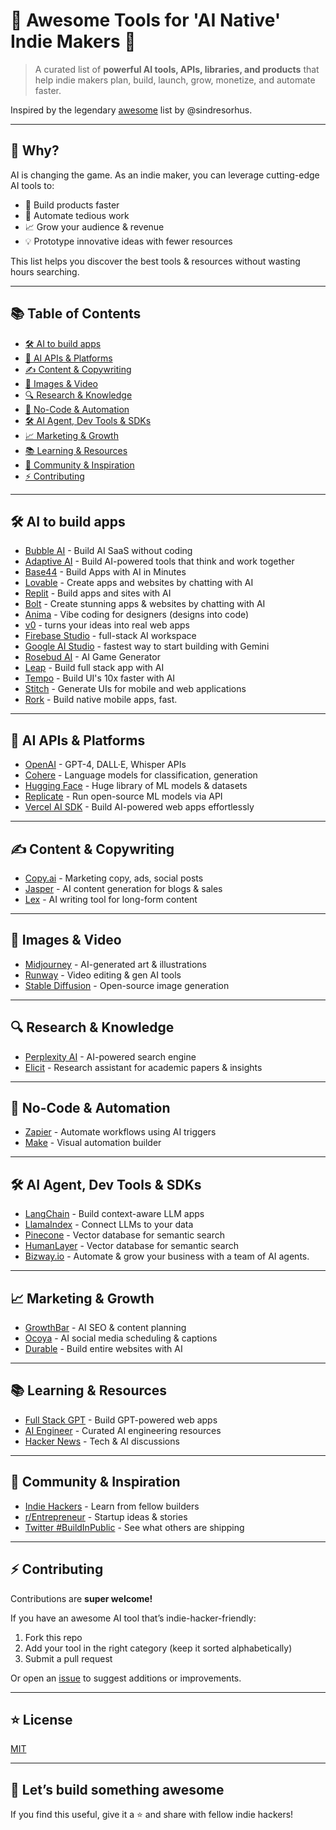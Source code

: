 # 🧠 Awesome Tools for 'AI Native' Indie Makers 🚀

> A curated list of **powerful AI tools, APIs, libraries, and products** that help indie makers plan, build, launch, grow, monetize, and automate faster.

Inspired by the legendary [awesome](https://github.com/sindresorhus/awesome) list by @sindresorhus.

---

## 🌟 Why?

AI is changing the game. As an indie maker, you can leverage cutting-edge AI tools to:

- 🚀 Build products faster
- 🧩 Automate tedious work
- 📈 Grow your audience & revenue
- 💡 Prototype innovative ideas with fewer resources

This list helps you discover the best tools & resources without wasting hours searching.

---

## 📚 Table of Contents

- [🛠 AI to build apps](#-ai-to-build-apps)
- [🤖 AI APIs & Platforms](#-ai-apis--platforms)
- [✍️ Content & Copywriting](#-content--copywriting)
- [🎨 Images & Video](#-images--video)
- [🔍 Research & Knowledge](#-research--knowledge)
- [🧩 No-Code & Automation](#-no-code--automation)
- [🛠 AI Agent, Dev Tools & SDKs](#-dev-tools--sdks)
- [📈 Marketing & Growth](#-marketing--growth)
- [📚 Learning & Resources](#-learning--resources)
- [💬 Community & Inspiration](#-community--inspiration)
- [⚡ Contributing](#-contributing)

---

## 🛠 AI to build apps

- [Bubble AI](https://bubble.io/) - Build AI SaaS without coding
- [Adaptive AI](https://adaptive.ai/) - Build AI-powered tools that think and work together
- [Base44](https://base44.com/) - Build Apps with AI in Minutes
- [Lovable](https://lovable.dev/) - Create apps and websites by chatting with AI
- [Replit](https://replit.com/) - Build apps and sites with AI
- [Bolt](https://bolt.new/) - Create stunning apps & websites by chatting with AI
- [Anima](https://www.animaapp.com/) - Vibe coding for designers (designs into code)
- [v0](https://v0.dev/) - turns your ideas into real web apps
- [Firebase Studio](https://firebase.studio/) - full-stack AI workspace
- [Google AI Studio](https://aistudio.google.com/) - fastest way to start building with Gemini
- [Rosebud AI](https://rosebud.ai/) - AI Game Generator
- [Leap](https://leap.new/) - Build full stack app with AI
- [Tempo](https://tempo.new/) - Build UI's 10x faster with AI
- [Stitch](https://stitch.withgoogle.com/) - Generate UIs for mobile and web applications
- [Rork](https://rork.com/) - Build native mobile apps, fast.




---

## 🤖 AI APIs & Platforms

- [OpenAI](https://openai.com/) - GPT-4, DALL·E, Whisper APIs
- [Cohere](https://cohere.com/) - Language models for classification, generation
- [Hugging Face](https://huggingface.co/) - Huge library of ML models & datasets
- [Replicate](https://replicate.com/) - Run open-source ML models via API
- [Vercel AI SDK](https://vercel.com/ai) - Build AI-powered web apps effortlessly

---

## ✍️ Content & Copywriting

- [Copy.ai](https://www.copy.ai/) - Marketing copy, ads, social posts
- [Jasper](https://www.jasper.ai/) - AI content generation for blogs & sales
- [Lex](https://lex.page/) - AI writing tool for long-form content

---

## 🎨 Images & Video

- [Midjourney](https://www.midjourney.com/) - AI-generated art & illustrations
- [Runway](https://runwayml.com/) - Video editing & gen AI tools
- [Stable Diffusion](https://stability.ai/) - Open-source image generation

---

## 🔍 Research & Knowledge

- [Perplexity AI](https://www.perplexity.ai/) - AI-powered search engine
- [Elicit](https://elicit.com/) - Research assistant for academic papers & insights

---

## 🧩 No-Code & Automation

- [Zapier](https://zapier.com/) - Automate workflows using AI triggers
- [Make](https://www.make.com/) - Visual automation builder

---

## 🛠 AI Agent, Dev Tools & SDKs

- [LangChain](https://python.langchain.com/) - Build context-aware LLM apps
- [LlamaIndex](https://www.llamaindex.ai/) - Connect LLMs to your data
- [Pinecone](https://www.pinecone.io/) - Vector database for semantic search
- [HumanLayer](https://www.humanlayer.dev/) - Vector database for semantic search
- [Bizway.io](https://www.bizway.io/) - Automate & grow your business with a team of AI agents.

---

## 📈 Marketing & Growth

- [GrowthBar](https://www.growthbarseo.com/) - AI SEO & content planning
- [Ocoya](https://www.ocoya.com/) - AI social media scheduling & captions
- [Durable](https://durable.co/) - Build entire websites with AI

---

## 📚 Learning & Resources

- [Full Stack GPT](https://fullstackgpt.dev/) - Build GPT-powered web apps
- [AI Engineer](https://ai.engineer/) - Curated AI engineering resources
- [Hacker News](https://news.ycombinator.com/) - Tech & AI discussions

---

## 💬 Community & Inspiration

- [Indie Hackers](https://www.indiehackers.com/) - Learn from fellow builders
- [r/Entrepreneur](https://www.reddit.com/r/Entrepreneur/) - Startup ideas & stories
- [Twitter #BuildInPublic](https://twitter.com/search?q=%23buildinpublic) - See what others are shipping

---

## ⚡ Contributing

Contributions are **super welcome!**

If you have an awesome AI tool that’s indie-hacker-friendly:

1. Fork this repo
2. Add your tool in the right category (keep it sorted alphabetically)
3. Submit a pull request

Or open an [issue](https://github.com/harked/awesome-ai-tools-for-builders/issues) to suggest additions or improvements.

---

## ⭐️ License

[MIT](LICENSE)

---

## 🚀 Let’s build something awesome

If you find this useful, give it a ⭐️ and share with fellow indie hackers!
